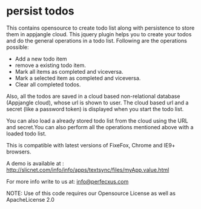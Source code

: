 persist todos
===============

This contains opensource to create todo list along with persistence to store them in appjangle cloud.
This jquery plugin helps you to create your todos and do the general operations in a todo list.
Following are the operations possible:
* Add a new todo item
* remove a existing todo item.
* Mark all items as completed  and viceversa.
* Mark a selected item as completed and viceversa.
* Clear all completed todos.

Also, all the todos are saved in a cloud based non-relational database (Appjangle cloud), whose url is shown to user. The cloud based url and a secret (like a password token) is displayed when you start the todo list.

You can also load a already stored todo list from the cloud using the URL and secret.You can also perform all the operations mentioned above with a loaded todo list.

This is compatible with latest versions of FixeFox, Chrome and IE9+ browsers.

A demo is available at : http://slicnet.com/info/info/apps/textsync/files/myApp.value.html

For more info write to us at: info@perfecxus.com

NOTE: Use of this code requires our Opensource License as well as ApacheLicense 2.0

